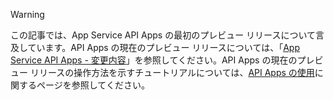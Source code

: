 > [!WARNING]
> この記事では、App Service API Apps の最初のプレビュー リリースについて言及しています。API Apps の現在のプレビュー リリースについては、「[App Service API Apps - 変更内容](../articles/app-service-api/app-service-api-whats-changed.md)」を参照してください。API Apps の現在のプレビュー リリースの操作方法を示すチュートリアルについては、[API Apps の使用](../articles/app-service-api/app-service-api-dotnet-get-started.md)に関するページを参照してください。
> 
> 

<!---HONumber=AcomDC_1203_2015-->
